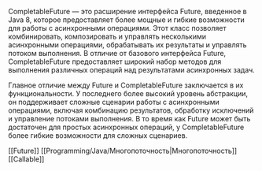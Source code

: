 CompletableFuture — это расширение интерфейса Future, введенное в Java 8, которое предоставляет более мощные и гибкие возможности для работы с асинхронными операциями. Этот класс позволяет комбинировать, композировать и управлять несколькими асинхронными операциями, обрабатывать их результаты и управлять потоком выполнения. В отличие от базового интерфейса Future, CompletableFuture предоставляет широкий набор методов для выполнения различных операций над результатами асинхронных задач.

Главное отличие между Future и CompletableFuture заключается в их функциональности. У последнего более высокий уровень абстракции, он поддерживает сложные сценарии работы с асинхронными операциями, включая комбинацию результатов, обработку исключений и управление потоками выполнения. В то время как Future может быть достаточен для простых асинхронных операций, у CompletableFuture более гибкие возможности для сложных сценариев.

[[Future]] [[Programming/Java/Многопоточность|Многопоточность]] [[Callable]]